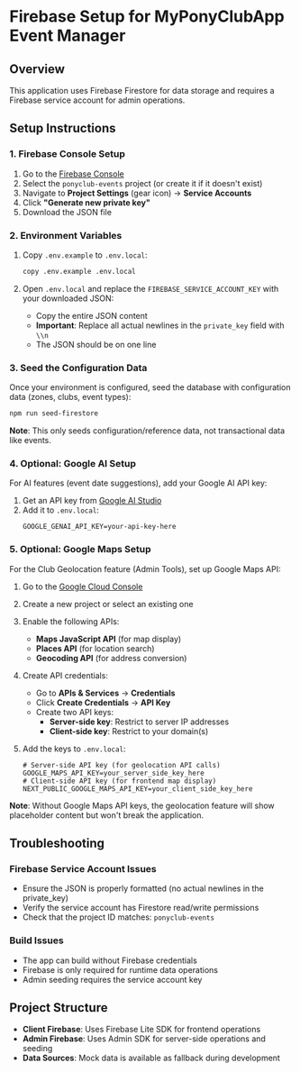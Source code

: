 # Firebase Setup for MyPonyClubApp Event Manager

## Overview
This application uses Firebase Firestore for data storage and requires a Firebase service account for admin operations.

## Setup Instructions

### 1. Firebase Console Setup
1. Go to the [Firebase Console](https://console.firebase.google.com/)
2. Select the `ponyclub-events` project (or create it if it doesn't exist)
3. Navigate to **Project Settings** (gear icon) → **Service Accounts**
4. Click **"Generate new private key"**
5. Download the JSON file

### 2. Environment Variables
1. Copy `.env.example` to `.env.local`:
   ```bash
   copy .env.example .env.local
   ```

2. Open `.env.local` and replace the `FIREBASE_SERVICE_ACCOUNT_KEY` with your downloaded JSON:
   - Copy the entire JSON content
   - **Important**: Replace all actual newlines in the `private_key` field with `\\n`
   - The JSON should be on one line

### 3. Seed the Configuration Data
Once your environment is configured, seed the database with configuration data (zones, clubs, event types):
```bash
npm run seed-firestore
```

**Note**: This only seeds configuration/reference data, not transactional data like events.

### 4. Optional: Google AI Setup
For AI features (event date suggestions), add your Google AI API key:
1. Get an API key from [Google AI Studio](https://aistudio.google.com/)
2. Add it to `.env.local`:
   ```
   GOOGLE_GENAI_API_KEY=your-api-key-here
   ```

### 5. Optional: Google Maps Setup
For the Club Geolocation feature (Admin Tools), set up Google Maps API:

1. Go to the [Google Cloud Console](https://console.cloud.google.com/)
2. Create a new project or select an existing one
3. Enable the following APIs:
   - **Maps JavaScript API** (for map display)
   - **Places API** (for location search)
   - **Geocoding API** (for address conversion)

4. Create API credentials:
   - Go to **APIs & Services** → **Credentials**
   - Click **Create Credentials** → **API Key**
   - Create two API keys:
     - **Server-side key**: Restrict to server IP addresses
     - **Client-side key**: Restrict to your domain(s)

5. Add the keys to `.env.local`:
   ```
   # Server-side API key (for geolocation API calls)
   GOOGLE_MAPS_API_KEY=your_server_side_key_here
   # Client-side API key (for frontend map display)
   NEXT_PUBLIC_GOOGLE_MAPS_API_KEY=your_client_side_key_here
   ```

**Note**: Without Google Maps API keys, the geolocation feature will show placeholder content but won't break the application.

## Troubleshooting

### Firebase Service Account Issues
- Ensure the JSON is properly formatted (no actual newlines in the private_key)
- Verify the service account has Firestore read/write permissions
- Check that the project ID matches: `ponyclub-events`

### Build Issues
- The app can build without Firebase credentials
- Firebase is only required for runtime data operations
- Admin seeding requires the service account key

## Project Structure
- **Client Firebase**: Uses Firebase Lite SDK for frontend operations
- **Admin Firebase**: Uses Admin SDK for server-side operations and seeding
- **Data Sources**: Mock data is available as fallback during development
